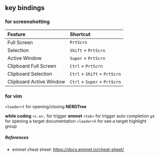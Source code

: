 ## key bindings

### for screenshotting

| Feature | Shortcut |
| :----- | :------ |
| Full Screen | `PrtScrn` |
| Selection | `Shift` + `PrtScrn` |
| Active Window | `Super` + `PrtScrn` |
| Clipboard Full Screen | `Ctrl` + `PrtScrn` |
| Clipboard Selection | `Ctrl` + `Shift` + `PrtScrn` |
| Clipboard Active Window | `Ctrl` + `Super` + `PrtScrn` |

### for vim

`<leader>t` for opening/closing **NERDTree**

**while coding**
`<c-e>,` for trigger **emmet**
`<tab>` for trigger auto completion
`gd` for opening a target documentation
`<leader>h` for see a target highlight group


##### References

- emmet cheat sheet: https://docs.emmet.io/cheat-sheet/
